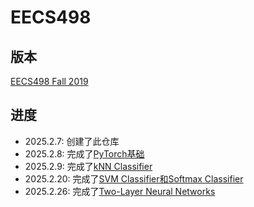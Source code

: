 # EECS498

## 版本

[EECS498 Fall 2019](https://web.eecs.umich.edu/~justincj/teaching/eecs498/FA2019)

## 进度

- 2025.2.7: 创建了此仓库
- 2025.2.8: 完成了[PyTorch基础](Assignments/A1/pytorch101.ipynb)
- 2025.2.9: 完成了[kNN Classifier](Assignments/A1/kNN.ipynb)
- 2025.2.20: 完成了[SVM Classifier和Softmax Classifier](Assignments/A2/linear_classifier.ipynb)
- 2025.2.26: 完成了[Two-Layer Neural Networks](Assignments/A2/two_layer_net.ipynb)